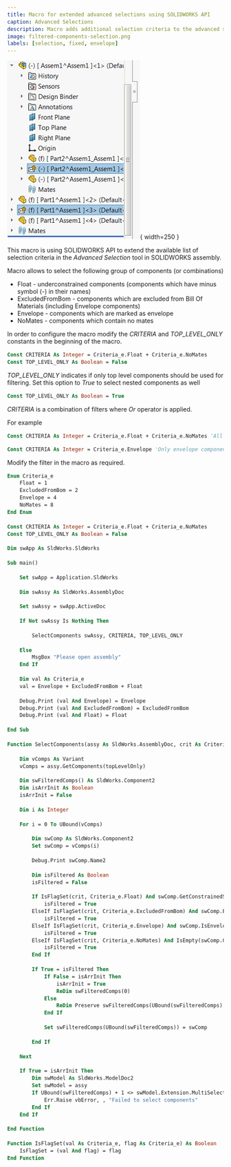 ```yaml
---
title: Macro for extended advanced selections using SOLIDWORKS API
caption: Advanced Selections
description: Macro adds additional selection criteria to the advanced selection tool allowing to select components which are excluded from bom, envelope, float etc.
image: filtered-components-selection.png
labels: [selection, fixed, envelope]
---
```

![Envelope components selected in the feature manager tree](filtered-components-selection.png){ width=250 }

This macro is using SOLIDWORKS API to extend the available list of selection criteria in the *Advanced Selection* tool in SOLIDWORKS assembly.

Macro allows to select the following group of components (or combinations)

* Float - underconstrained components (components which have minus symbol (-) in their names)
* ExcludedFromBom - components which are excluded from Bill Of Materials (including Envelope components)
* Envelope - components which are marked as envelope
* NoMates - components which contain no mates

In order to configure the macro modify the *CRITERIA*  and *TOP_LEVEL_ONLY* constants in the beginning of the macro.

~~~ vb
Const CRITERIA As Integer = Criteria_e.Float + Criteria_e.NoMates
Const TOP_LEVEL_ONLY As Boolean = False
~~~

*TOP_LEVEL_ONLY* indicates if only top level components should be used for filtering. Set this option to *True* to select nested components as well

~~~ vb
Const TOP_LEVEL_ONLY As Boolean = True
~~~

*CRITERIA* is a combination of filters where *Or* operator is applied.

For example

~~~ vb
Const CRITERIA As Integer = Criteria_e.Float + Criteria_e.NoMates 'All float components or components with no mates wil be selected
~~~

~~~ vb
Const CRITERIA As Integer = Criteria_e.Envelope 'Only envelope components will be selected
~~~

Modify the filter in the macro as required.

~~~ vb
Enum Criteria_e
    Float = 1
    ExcludedFromBom = 2
    Envelope = 4
    NoMates = 8
End Enum

Const CRITERIA As Integer = Criteria_e.Float + Criteria_e.NoMates
Const TOP_LEVEL_ONLY As Boolean = False

Dim swApp As SldWorks.SldWorks

Sub main()

    Set swApp = Application.SldWorks
    
    Dim swAssy As SldWorks.AssemblyDoc
    
    Set swAssy = swApp.ActiveDoc
    
    If Not swAssy Is Nothing Then
    
        SelectComponents swAssy, CRITERIA, TOP_LEVEL_ONLY
    
    Else
        MsgBox "Please open assembly"
    End If
    
    Dim val As Criteria_e
    val = Envelope + ExcludedFromBom + Float
    
    Debug.Print (val And Envelope) = Envelope
    Debug.Print (val And ExcludedFromBom) = ExcludedFromBom
    Debug.Print (val And Float) = Float
    
End Sub

Function SelectComponents(assy As SldWorks.AssemblyDoc, crit As Criteria_e, topLevelOnly As Boolean)
    
    Dim vComps As Variant
    vComps = assy.GetComponents(topLevelOnly)
    
    Dim swFilteredComps() As SldWorks.Component2
    Dim isArrInit As Boolean
    isArrInit = False
    
    Dim i As Integer
    
    For i = 0 To UBound(vComps)
        
        Dim swComp As SldWorks.Component2
        Set swComp = vComps(i)
        
        Debug.Print swComp.Name2
        
        Dim isFiltered As Boolean
        isFiltered = False
        
        If IsFlagSet(crit, Criteria_e.Float) And swComp.GetConstrainedStatus() <> swConstrainedStatus_e.swFullyConstrained Then
            isFiltered = True
        ElseIf IsFlagSet(crit, Criteria_e.ExcludedFromBom) And swComp.ExcludeFromBOM Then
            isFiltered = True
        ElseIf IsFlagSet(crit, Criteria_e.Envelope) And swComp.IsEnvelope() Then
            isFiltered = True
        ElseIf IsFlagSet(crit, Criteria_e.NoMates) And IsEmpty(swComp.GetMates()) Then
            isFiltered = True
        End If
        
        If True = isFiltered Then
            If False = isArrInit Then
                isArrInit = True
                ReDim swFilteredComps(0)
            Else
                ReDim Preserve swFilteredComps(UBound(swFilteredComps) + 1)
            End If
            
            Set swFilteredComps(UBound(swFilteredComps)) = swComp
            
        End If
        
    Next
    
    If True = isArrInit Then
        Dim swModel As SldWorks.ModelDoc2
        Set swModel = assy
        If UBound(swFilteredComps) + 1 <> swModel.Extension.MultiSelect2(swFilteredComps, False, Nothing) Then
            Err.Raise vbError, , "Failed to select components"
        End If
    End If
    
End Function

Function IsFlagSet(val As Criteria_e, flag As Criteria_e) As Boolean
    IsFlagSet = (val And flag) = flag
End Function
~~~


